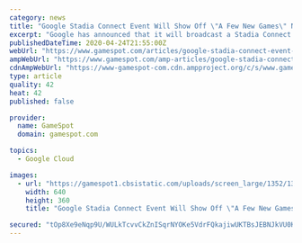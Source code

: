 ```yaml
---
category: news
title: "Google Stadia Connect Event Will Show Off \"A Few New Games\" Next Week"
excerpt: "Google has announced that it will broadcast a Stadia Connect event on Tuesday, April 28 at 9 AM PT / 12 PM ET / 4 PM GMT to highlight \"a few new games\" coming to the cloud gaming platform. It's time for another #StadiaConnect! Tune in this Tuesday 4/28 9AM PT / 6PM CET on YouTube to hear from the team and see a few new games coming to Stadia."
publishedDateTime: 2020-04-24T21:55:00Z
webUrl: "https://www.gamespot.com/articles/google-stadia-connect-event-will-show-off-a-few-ne/1100-6476490/"
ampWebUrl: "https://www.gamespot.com/amp-articles/google-stadia-connect-event-will-show-off-a-few-ne/1100-6476490/"
cdnAmpWebUrl: "https://www-gamespot-com.cdn.ampproject.org/c/s/www.gamespot.com/amp-articles/google-stadia-connect-event-will-show-off-a-few-ne/1100-6476490/"
type: article
quality: 42
heat: 42
published: false

provider:
  name: GameSpot
  domain: gamespot.com

topics:
  - Google Cloud

images:
  - url: "https://gamespot1.cbsistatic.com/uploads/screen_large/1352/13527689/3608843-google-stadia-final-review-feature-promo12.jpg"
    width: 640
    height: 360
    title: "Google Stadia Connect Event Will Show Off \"A Few New Games\" Next Week"

secured: "tOp8Xe9eNqp9U/WULkTcvvCkZnISqrNYOKe5VdrFQkajiwUKTBsJEBNJkVU0K5i4A9HiCMl1oqz61kTLjkPj3U/79uMrgLN35ZMxelyumg5ueRhztU7MnrXGi+YxLTHZ7KlqFX+MzkHzodID+5BH7BVKBiivbO07LCWMOcgy7FMWLTwsuqjggvhkEoZgIVP+a69uW8VZGBvV/NmzJr9y3zAFfRiM6hClZjevQraTZzyJYICn8/yqBZfZ7JYIS6VNY8A8Q3qGtE/DYbKTRh+Sdj7JqZmrg8pC+wc/b/zHsxLeHLmuk4cF33U7HUTVjB9n;un0p9CyQ9WScg3iMZwZ3Ug=="
---
```


